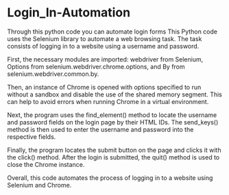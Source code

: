 # Login_In-Automation
Through this python code you can automate login forms
This Python code uses the Selenium library to automate a web browsing task. The task consists of logging in to a website using a username and password.

First, the necessary modules are imported: webdriver from Selenium, Options from selenium.webdriver.chrome.options, and By from selenium.webdriver.common.by.

Then, an instance of Chrome is opened with options specified to run without a sandbox and disable the use of the shared memory segment. This can help to avoid errors when running Chrome in a virtual environment.

Next, the program uses the find_element() method to locate the username and password fields on the login page by their HTML IDs. The send_keys() method is then used to enter the username and password into the respective fields.

Finally, the program locates the submit button on the page and clicks it with the click() method. After the login is submitted, the quit() method is used to close the Chrome instance.

Overall, this code automates the process of logging in to a website using Selenium and Chrome.
